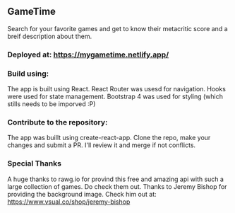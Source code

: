 ## GameTime

Search for your favorite games and get to know their metacritic score and a breif description about them.

### Deployed at: https://mygametime.netlify.app/

### Build using:

The app is built using React. React Router was usesd for navigation. Hooks were used for state management. Bootstrap 4 was used for styling (which stills needs to be imporved :P)

### Contribute to the repository:

The app was buillt using create-react-app. Clone the repo, make your changes and submit a PR. I'll review it and merge if not conflicts.

### Special Thanks

A huge thanks to rawg.io for provind this free and amazing api with such a large collection of games. Do check them out. Thanks to Jeremy Bishop for providing the background image. Check him out at: https://www.vsual.co/shop/jeremy-bishop
